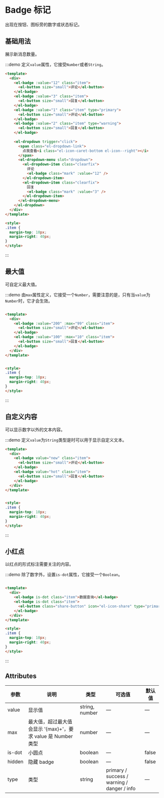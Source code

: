 # Badge 标记

出现在按钮、图标旁的数字或状态标记。

## 基础用法
展示新消息数量。

:::demo 定义`value`属性，它接受`Number`或者`String`。

```html
<template>
  <div>
    <el-badge :value="12" class="item">
      <el-button size="small">评论</el-button>
    </el-badge>
    <el-badge :value="3" class="item">
      <el-button size="small">回复</el-button>
    </el-badge>
    <el-badge :value="1" class="item" type="primary">
      <el-button size="small">评论</el-button>
    </el-badge>
    <el-badge :value="2" class="item" type="warning">
      <el-button size="small">回复</el-button>
    </el-badge>
    
    <el-dropdown trigger="click">
      <span class="el-dropdown-link">
        点我查看<i class="el-icon-caret-bottom el-icon--right"></i>
      </span>
      <el-dropdown-menu slot="dropdown">
        <el-dropdown-item class="clearfix">
          评论
          <el-badge class="mark" :value="12" />
        </el-dropdown-item>
        <el-dropdown-item class="clearfix">
          回复
          <el-badge class="mark" :value="3" />
        </el-dropdown-item>
      </el-dropdown-menu>
    </el-dropdown>
  </div>
</template>

<style>
.item {
  margin-top: 10px;
  margin-right: 40px;
}
</style>
```
:::

## 最大值
可自定义最大值。

:::demo 由`max`属性定义，它接受一个`Number`，需要注意的是，只有当`value`为`Number`时，它才会生效。

```html

<template>
  <div>
    <el-badge :value="200" :max="99" class="item">
      <el-button size="small">评论</el-button>
    </el-badge>
    <el-badge :value="100" :max="10" class="item">
      <el-button size="small">回复</el-button>
    </el-badge>
  </div>
</template>


<style>
.item {
  margin-top: 10px;
  margin-right: 40px;
}
</style>
```
:::

## 自定义内容
可以显示数字以外的文本内容。

:::demo 定义`value`为`String`类型是时可以用于显示自定义文本。

```html
<template>
  <div>
    <el-badge value="new" class="item">
      <el-button size="small">评论</el-button>
    </el-badge>
    <el-badge value="hot" class="item">
      <el-button size="small">回复</el-button>
    </el-badge>
  </div>
</template>


<style>
.item {
  margin-top: 10px;
  margin-right: 40px;
}
</style>
```
:::

## 小红点
以红点的形式标注需要关注的内容。

:::demo 除了数字外，设置`is-dot`属性，它接受一个`Boolean`。

```html

<template>
  <div>
    <el-badge is-dot class="item">数据查询</el-badge>
    <el-badge is-dot class="item">
      <el-button class="share-button" icon="el-icon-share" type="primary"></el-button>
    </el-badge>
  </div>
</template>

<style>
.item {
  margin-top: 10px;
  margin-right: 40px;
}
</style>
```
:::

## Attributes
| 参数          | 说明            | 类型            | 可选值                 | 默认值   |
|------------- |---------------- |---------------- |---------------------- |-------- |
| value        | 显示值           | string, number  |          —            |    —    |
| max          | 最大值，超过最大值会显示 '{max}+'，要求 value 是 Number 类型    | number  |         —              |     —    |
| is-dot       | 小圆点           | boolean         |         —             |  false  |
| hidden       | 隐藏 badge       | boolean         |         —             |  false  |
| type         | 类型             | string          | primary / success / warning / danger / info |    —    |
